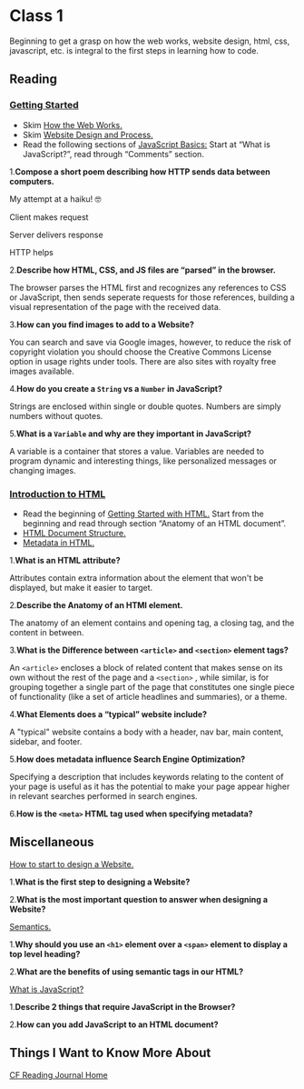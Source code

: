 # Class 1

Beginning to get a grasp on how the web works, website design, html, css, javascript, etc. is integral to the first steps in learning how to code.

## Reading

### [Getting Started](https://developer.mozilla.org/en-US/docs/Learn/Getting_started_with_the_web)

* Skim [How the Web Works.](https://developer.mozilla.org/en-US/docs/Learn/Getting_started_with_the_web/How_the_Web_works)
* Skim [Website Design and Process.](https://developer.mozilla.org/en-US/docs/Learn/Getting_started_with_the_web/What_will_your_website_look_like)
* Read the following sections of [JavaScript Basics:](https://developer.mozilla.org/en-US/docs/Learn/Getting_started_with_the_web/JavaScript_basics) Start at “What is JavaScript?”, read through “Comments” section.

1.**Compose a short poem describing how HTTP sends data between computers.**

My attempt at a haiku! :nerd_face:

Client makes request

Server delivers response

HTTP helps

2.**Describe how HTML, CSS, and JS files are “parsed” in the browser.**

The browser parses the HTML first and recognizes any references to CSS or JavaScript, then sends seperate requests for those references, building a visual representation of the page with the received data.

3.**How can you find images to add to a Website?**

You can search and save via Google images, however, to reduce the risk of copyright violation you should choose the Creative Commons License option in usage rights under tools. There are also sites with royalty free images available.

4.**How do you create a `String` vs a `Number` in JavaScript?**

Strings are enclosed within single or double quotes. Numbers are simply numbers without quotes.

5.**What is a `Variable` and why are they important in JavaScript?**

A variable is a container that stores a value. Variables are needed to program dynamic and interesting things, like personalized messages or changing images.

### [Introduction to HTML](https://developer.mozilla.org/en-US/docs/Learn/HTML/Introduction_to_HTML)

* Read the beginning of [Getting Started with HTML.](https://developer.mozilla.org/en-US/docs/Learn/HTML/Introduction_to_HTML/Getting_started) Start from the beginning and read through section “Anatomy of an HTML document”.
* [HTML Document Structure.](https://developer.mozilla.org/en-US/docs/Learn/HTML/Introduction_to_HTML/Document_and_website_structure)
* [Metadata in HTML.](https://developer.mozilla.org/en-US/docs/Learn/HTML/Introduction_to_HTML/The_head_metadata_in_HTML)

1.**What is an HTML attribute?**

Attributes contain extra information about the element that won't be displayed, but make it easier to target.

2.**Describe the Anatomy of an HTMl element.**

The anatomy of an element contains and opening tag, a closing tag, and the content in between.

3.**What is the Difference between `<article>` and `<section>` element tags?**

An `<article>` encloses a block of related content that makes sense on its own without the rest of the page and a `<section>` , while similar, is for grouping together a single part of the page that constitutes one single piece of functionality (like a set of article headlines and summaries), or a theme.

4.**What Elements does a “typical” website include?**

A "typical" website contains a body with a header, nav bar, main content, sidebar, and footer.

5.**How does metadata influence Search Engine Optimization?**

Specifying a description that includes keywords relating to the content of your page is useful as it has the potential to make your page appear higher in relevant searches performed in search engines.

6.**How is the `<meta>` HTML tag used when specifying metadata?**

## Miscellaneous

[How to start to design a Website.](https://developer.mozilla.org/en-US/docs/Learn/Common_questions/Design_and_accessibility/Thinking_before_coding)

1.**What is the first step to designing a Website?**

2.**What is the most important question to answer when designing a Website?**

[Semantics.](https://developer.mozilla.org/en-US/docs/Glossary/Semantics)

1.**Why should you use an `<h1>` element over a `<span>` element to display a top level heading?**

2.**What are the benefits of using semantic tags in our HTML?**

[What is JavaScript?](https://developer.mozilla.org/en-US/docs/Learn/JavaScript/First_steps/What_is_JavaScript)

1.**Describe 2 things that require JavaScript in the Browser?**

2.**How can you add JavaScript to an HTML document?**

## Things I Want to Know More About

[CF Reading Journal Home](../README.md)
